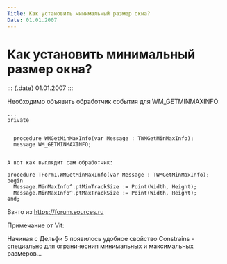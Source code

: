 ```yaml
---
Title: Как установить минимальный размер окна?
Date: 01.01.2007
---
```



Как установить минимальный размер окна?
=======================================

::: {.date}
01.01.2007
:::

Необходимо объявить обработчик события для WM\_GETMINMAXINFO:

    ... 
    private 

     
      procedure WMGetMinMaxInfo(var Message : TWMGetMinMaxInfo); 
      message WM_GETMINMAXINFO; 
     
     
    А вот как выглядит сам обработчик:
     
    procedure TForm1.WMGetMinMaxInfo(var Message : TWMGetMinMaxInfo); 
    begin 
      Message.MinMaxInfo^.ptMinTrackSize := Point(Width, Height); 
      Message.MinMaxInfo^.ptMaxTrackSize := Point(Width, Height); 
    end; 

Взято из <https://forum.sources.ru>

Примечание от Vit:

Начиная с Дельфи 5 появилось удобное свойство Constrains - специально
для ограничесния минимальных и максимальных размеров\...
